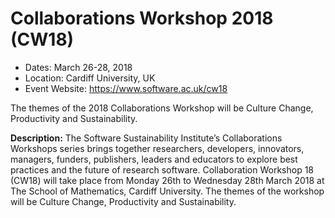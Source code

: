 
# Collaborations Workshop 2018 (CW18)

- Dates: March 26-28, 2018
- Location: Cardiff University, UK
- Event Website: https://www.software.ac.uk/cw18

The themes of the 2018 Collaborations Workshop will be Culture Change, Productivity and Sustainability.

**Description:** The Software Sustainability Institute’s Collaborations Workshops series brings together researchers, developers, innovators, managers, funders, publishers, leaders and educators to explore best practices and the future of research software. Collaboration Workshop 18 (CW18) will take place from Monday 26th to Wednesday 28th March 2018 at The School of Mathematics, Cardiff University. The themes of the workshop will be Culture Change, Productivity and Sustainability.

<!---
Publish: yes
Categories: development, collaboration
Topics: software engineering, projects and organizations
Tags: workshop
Level: 2
Prerequisites: WhatIsCseSwProductivity.md
Aggregate: none
--->
